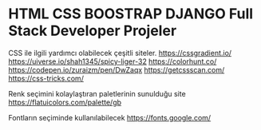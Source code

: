 # HTML CSS BOOSTRAP DJANGO  Full Stack Developer Projeler  

CSS ile ilgili yardımcı olabilecek çeşitli siteler. 
https://cssgradient.io/
https://uiverse.io/shah1345/spicy-liger-32
https://colorhunt.co/
https://codepen.io/zuraizm/pen/DwZaqx
https://getcssscan.com/
https://css-tricks.com/

Renk seçimini kolaylaştıran  paletlerinin sunulduğu site 
https://flatuicolors.com/palette/gb

Fontların seçiminde kullanılabilecek 
https://fonts.google.com/


